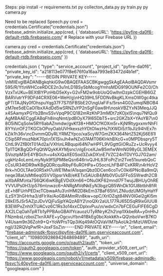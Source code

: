 Steps:
pip install -r requirements.txt
py collecton_data.py
py train.py
py camera.py

Need to be replaced
Speech.py
cred = credentials.Certificate("credentials.json")
firebase_admin.initialize_app(cred, {
    'databaseURL': 'https://pyfire-da0f6-default-rtdb.firebaseio.com/'  # Replace with your Firebase URL
})

camera.py
cred = credentials.Certificate("credentials.json")
firebase_admin.initialize_app(cred, {
    'databaseURL': 'https://pyfire-da0f6-default-rtdb.firebaseio.com/'
})


credentials.json
{
  "type": "service_account",
  "project_id": "pyfire-da0f6",
  "private_key_id": "a218113e077f8e676f0a16aa7993e83472d4b1ef",
  "private_key": "-----BEGIN PRIVATE KEY-----\nMIIEvgIBADANBgkqhkiG9w0BAQEFAASCBKgwggSkAgEAAoIBAQDAVsmr595/R/Yt\nWHCceRDCE2n3u1nLD1BSy5bMcogYmhsMDG919OUNFe2C0/ChVzxTxUKu+BEXtBYP\nHbD5eXy+G2vFM2w9obUoQGwlhnDzpkCGEHB6GZBARVutrYF9DFd4CRXE06+WeH/g\nHQ39HL5FDDNvBkgKLXmsOW0gc4tkagPTlTAJjNy0fOhspuYqg37F7S7l5FBSbE2O\ngUaFiFs/5rsn4G0ZumqINBOB4zM7ee5dECaOl1bxXAdDd5wSRNZuYP2nSgF0aw8H\noskVBZYxN3MeqJJQx4SAamyxPGYb2BnvSSvVpqP9CQ182mRzKhP3mMDt7zKOjxIS\nqu7NfQu9AgMBAAECggEABqFh8inqNmt/pdBOyX79I65DbT5+src2GKZbX+YAoYB7\n08O5iNCqSoIw5RY6abAZnmdw/gvKf38+HMOCfKOXm5r+KjNfRtygxxmrNhFI8YYs\nOF2TKGCbOPoyOabUVHkexszhYDtOIwzHs7tXWDi5/t1bJIz94hlEx7nkZik1h36v\ncDvmmQDyRLYRMZYpco/xaScyW7GmZKX364NrtZ52KjS6E61lC5ip5RFmuzNbK70p\n1X1SivJh4wNZx07AMT06KIrkhBXcG+x0MPDbspry5TChtL9VZfB0tT01Ad2a/VXh\nLRBqupi64N7wHPFL9VGgttGiORuZz+UcRvyy4Tp1TQKBgQDrFqQtWQykKAYMjsnc\nlgErceXJwB5mfwWmN098yGL3EMEXSVoztpM3rE4YBGch+u4sXiQaXE0Sod3ZukDX\nE7VZC24nTDVYGJ7G2am/ugkHz4oLemLmyNyk9fSjPM8eQsn646rivQJHL83FoPrZ\n2Tve51xurebQoCcCsUR34tDR9wKBgQDRcquRibyF6uROHPa+O5ocnLhFB4FCxKRR\n4rHoV28rk+hOOLTAeG0R5xH7uWE1Mw/A1sqanQbz0DCen6coTvC0ki6PNciBa9mQ\neqe38aUsMt6eq0SVV0jpsrVkB/eKETxSAUcB4jMb0VGuSFFoSSWwdh2CBaiXbARM\nta7S6QKi6wKBgEVDdXm66+ONu0KF62mndI7FTwujJBHUyOhREYVVUPs0H3/p576m\nwzc6+ANRgMVdNkEyN3bgzQB5WnDk1GfJ8btbh8fiRzE+h8FUrhPEDxcTCbwaAfu3\nIHMl2D8kEm37BaF65IVLZNludzUMGfyHaYFiLzSY3hGHrha3/dFIrXe/AoGBAMmR\n8kw+opC/XrlOZqjt84NV0IGel2gKl5m28kEI5JSr5AZjzJDvVQjFuSjpYAQzABY2\noQXr2aUL177RJ65DSqR9ixGIUU883EWPxZnhlXTUACvz6C1Rs3o14xxCDplxvPuu\n/wdxCn7bFCEGuFIFE6CgDAX2LCqOahTpRTb1yPPBAoGBAIfYcauozUTyRNryKZh2\np1XkbeRA+y0nHhJFNzmbsLrzboiZ1xnXAFE+yOgcvuYbn4flBkEg0bcXokkKh+QQ\nboVwrB7KOV4Usam9n36Zoh9+Q+YoWPrsTQp3iKq49AtOQVaVIM7bAoUk2rMizUWD\nengjl/32RQVqPwfR+JoxFSsZ\n-----END PRIVATE KEY-----\n",
  "client_email": "firebase-adminsdk-fbsvc@pyfire-da0f6.iam.gserviceaccount.com",
  "client_id": "109800928694264869489",
  "auth_uri": "https://accounts.google.com/o/oauth2/auth",
  "token_uri": "https://oauth2.googleapis.com/token",
  "auth_provider_x509_cert_url": "https://www.googleapis.com/oauth2/v1/certs",
  "client_x509_cert_url": "https://www.googleapis.com/robot/v1/metadata/x509/firebase-adminsdk-fbsvc%40pyfire-da0f6.iam.gserviceaccount.com",
  "universe_domain": "googleapis.com"
}


